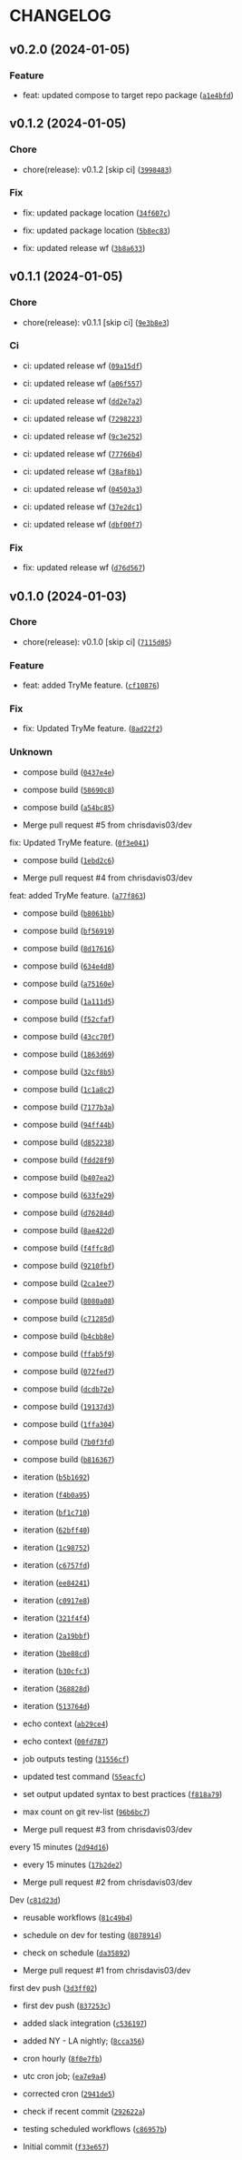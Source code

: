 # CHANGELOG



## v0.2.0 (2024-01-05)

### Feature

* feat: updated compose to target repo package ([`a1e4bfd`](https://github.com/chrisdavis03/gh-workflow-sandbox/commit/a1e4bfdf119e711d9f990f35cd1e152c717edc41))


## v0.1.2 (2024-01-05)

### Chore

* chore(release): v0.1.2 [skip ci] ([`3998483`](https://github.com/chrisdavis03/gh-workflow-sandbox/commit/39984835ae3a0ac66d77dcd44a1f5d52beadcabb))

### Fix

* fix: updated package location ([`34f607c`](https://github.com/chrisdavis03/gh-workflow-sandbox/commit/34f607c7188687eea2e4a4acf810c64b15846ed2))

* fix: updated package location ([`5b8ec83`](https://github.com/chrisdavis03/gh-workflow-sandbox/commit/5b8ec8344d2e7e5428fdbbdf9d7de69bfe4ae2cf))

* fix: updated release wf ([`3b8a633`](https://github.com/chrisdavis03/gh-workflow-sandbox/commit/3b8a63378ee869c6ca9cd0117f302eee5fd681d0))


## v0.1.1 (2024-01-05)

### Chore

* chore(release): v0.1.1 [skip ci] ([`9e3b8e3`](https://github.com/chrisdavis03/gh-workflow-sandbox/commit/9e3b8e35d9735c51605f8df7f2cb592f6d115ccb))

### Ci

* ci: updated release wf ([`09a15df`](https://github.com/chrisdavis03/gh-workflow-sandbox/commit/09a15dfc2bf2f92f5d98d6b5a02f1f4473b5a75a))

* ci: updated release wf ([`a06f557`](https://github.com/chrisdavis03/gh-workflow-sandbox/commit/a06f55713488bae49082bd7a4284c9cb456b3eb0))

* ci: updated release wf ([`dd2e7a2`](https://github.com/chrisdavis03/gh-workflow-sandbox/commit/dd2e7a2a6e105199412bc006bd4e1862699ea3f6))

* ci: updated release wf ([`7298223`](https://github.com/chrisdavis03/gh-workflow-sandbox/commit/7298223bb7e5235b92198e9a783b1550cdaaf945))

* ci: updated release wf ([`9c3e252`](https://github.com/chrisdavis03/gh-workflow-sandbox/commit/9c3e2528a2b90b323a28158ab167da7e932dc9e0))

* ci: updated release wf ([`77766b4`](https://github.com/chrisdavis03/gh-workflow-sandbox/commit/77766b46f86428b7f17f42f9dd7540b402f9cc56))

* ci: updated release wf ([`38af8b1`](https://github.com/chrisdavis03/gh-workflow-sandbox/commit/38af8b1c3494935ec616a0f117c03432ae6cedb5))

* ci: updated release wf ([`04503a3`](https://github.com/chrisdavis03/gh-workflow-sandbox/commit/04503a3bd60644cb21df34f4f16acc61e54a9c15))

* ci: updated release wf ([`37e2dc1`](https://github.com/chrisdavis03/gh-workflow-sandbox/commit/37e2dc18033c7510c51a0e30d8c13936cae1abcd))

* ci: updated release wf ([`dbf00f7`](https://github.com/chrisdavis03/gh-workflow-sandbox/commit/dbf00f72035026cb0c3b79be0653b3fb87a69ed4))

### Fix

* fix: updated release wf ([`d76d567`](https://github.com/chrisdavis03/gh-workflow-sandbox/commit/d76d56741b83437edbbfe763b8bb09c10a220d41))


## v0.1.0 (2024-01-03)

### Chore

* chore(release): v0.1.0 [skip ci] ([`7115d05`](https://github.com/chrisdavis03/gh-workflow-sandbox/commit/7115d05b471537dbf36bec1c58add068908f9afa))

### Feature

* feat: added TryMe feature. ([`cf10876`](https://github.com/chrisdavis03/gh-workflow-sandbox/commit/cf10876ad303e1845128a273f8621568a1239e3d))

### Fix

* fix: Updated  TryMe feature. ([`8ad22f2`](https://github.com/chrisdavis03/gh-workflow-sandbox/commit/8ad22f283e99fff5119a19a15f0fb09cb8114566))

### Unknown

* compose build ([`0437e4e`](https://github.com/chrisdavis03/gh-workflow-sandbox/commit/0437e4ea8638610c421c98c3e015ef9bfd66fcef))

* compose build ([`58690c8`](https://github.com/chrisdavis03/gh-workflow-sandbox/commit/58690c8a8aa886b9cdf181642c86fa871df6f477))

* compose build ([`a54bc85`](https://github.com/chrisdavis03/gh-workflow-sandbox/commit/a54bc8550329ed4c1124fc8fdbc54712e35c62c6))

* Merge pull request #5 from chrisdavis03/dev

fix: Updated  TryMe feature. ([`0f3e041`](https://github.com/chrisdavis03/gh-workflow-sandbox/commit/0f3e0414eea148fa18082fd84eac751bb02bedef))

* compose build ([`1ebd2c6`](https://github.com/chrisdavis03/gh-workflow-sandbox/commit/1ebd2c6af3aee8e62b064043624e3fe8d9f2d58c))

* Merge pull request #4 from chrisdavis03/dev

feat: added TryMe feature. ([`a77f863`](https://github.com/chrisdavis03/gh-workflow-sandbox/commit/a77f863982339697a5514e6b14eda50db90eb07b))

* compose build ([`b8061bb`](https://github.com/chrisdavis03/gh-workflow-sandbox/commit/b8061bb9201320be59900808796e3b71d350b60f))

* compose build ([`bf56919`](https://github.com/chrisdavis03/gh-workflow-sandbox/commit/bf56919871db9292d909e09c2f03bb71535fdba7))

* compose build ([`8d17616`](https://github.com/chrisdavis03/gh-workflow-sandbox/commit/8d17616840e09a378b4580bd03f0b0d00b97e03b))

* compose build ([`634e4d8`](https://github.com/chrisdavis03/gh-workflow-sandbox/commit/634e4d8db4a375a04a240d75c89558893cc50bf9))

* compose build ([`a75160e`](https://github.com/chrisdavis03/gh-workflow-sandbox/commit/a75160e3a70c2efaba21f6f5376a3a9be443d365))

* compose build ([`1a111d5`](https://github.com/chrisdavis03/gh-workflow-sandbox/commit/1a111d5c7d1b4a8eed5d5ec343db59baab1223c0))

* compose build ([`f52cfaf`](https://github.com/chrisdavis03/gh-workflow-sandbox/commit/f52cfaf61ab3ed9f9f6c1c66d487e75541e27a80))

* compose build ([`43cc70f`](https://github.com/chrisdavis03/gh-workflow-sandbox/commit/43cc70f6458c9bb61ff1f23339d3ad07d3e15aab))

* compose build ([`1863d69`](https://github.com/chrisdavis03/gh-workflow-sandbox/commit/1863d69e88ec8ff5e4ef9ce3d160f15035f40778))

* compose build ([`32cf8b5`](https://github.com/chrisdavis03/gh-workflow-sandbox/commit/32cf8b51a5358b956be5ce15dbb77800ff9ef454))

* compose build ([`1c1a8c2`](https://github.com/chrisdavis03/gh-workflow-sandbox/commit/1c1a8c2d3dc7ef50856027b81fb52b7f9f87eae5))

* compose build ([`7177b3a`](https://github.com/chrisdavis03/gh-workflow-sandbox/commit/7177b3afda28a3d61d4c7f8cbdab1aa882f838a1))

* compose build ([`94ff44b`](https://github.com/chrisdavis03/gh-workflow-sandbox/commit/94ff44b42151891904572a3cf0ee9ae6acafad19))

* compose build ([`d852238`](https://github.com/chrisdavis03/gh-workflow-sandbox/commit/d852238e808b06a697373c0abfa53b163b58c726))

* compose build ([`fdd28f9`](https://github.com/chrisdavis03/gh-workflow-sandbox/commit/fdd28f9ce1d5747b3912d9004ebd3d59de4c64af))

* compose build ([`b407ea2`](https://github.com/chrisdavis03/gh-workflow-sandbox/commit/b407ea2c1b531862efcc73f76b79e29f656d1f1d))

* compose build ([`633fe29`](https://github.com/chrisdavis03/gh-workflow-sandbox/commit/633fe293567b95f676b690c3a6ef33f642061577))

* compose build ([`d76284d`](https://github.com/chrisdavis03/gh-workflow-sandbox/commit/d76284db47a09da2aec3602287d15c393a37f9f6))

* compose build ([`8ae422d`](https://github.com/chrisdavis03/gh-workflow-sandbox/commit/8ae422d2660b7b11f9b58d664b3c47a359e03472))

* compose build ([`f4ffc8d`](https://github.com/chrisdavis03/gh-workflow-sandbox/commit/f4ffc8d7b8481588df57cf00db6b5e3fce640fe6))

* compose build ([`9210fbf`](https://github.com/chrisdavis03/gh-workflow-sandbox/commit/9210fbfcf30620b15b30106b0e1c9e3ba6ca8a3f))

* compose build ([`2ca1ee7`](https://github.com/chrisdavis03/gh-workflow-sandbox/commit/2ca1ee7c48a2775a986b8c47ac9372562cb278d0))

* compose build ([`8080a08`](https://github.com/chrisdavis03/gh-workflow-sandbox/commit/8080a087b5f5f27a747cafb298c443f178514b40))

* compose build ([`c71285d`](https://github.com/chrisdavis03/gh-workflow-sandbox/commit/c71285dc57ad63f1f22b4431d0bdec1e79dabcde))

* compose build ([`b4cbb8e`](https://github.com/chrisdavis03/gh-workflow-sandbox/commit/b4cbb8eccf65f526575d8f098586b5d0ff9e1061))

* compose build ([`ffab5f9`](https://github.com/chrisdavis03/gh-workflow-sandbox/commit/ffab5f9740db0775853b06266a36a78e38a3619b))

* compose build ([`072fed7`](https://github.com/chrisdavis03/gh-workflow-sandbox/commit/072fed7645dd9f44f4b9bbfd3b9407a05ea51220))

* compose build ([`dcdb72e`](https://github.com/chrisdavis03/gh-workflow-sandbox/commit/dcdb72ea00427e73acf8edad0ee9dbf55fa3ed69))

* compose build ([`19137d3`](https://github.com/chrisdavis03/gh-workflow-sandbox/commit/19137d3e93ed31157e614d7e7f26b97e3d687052))

* compose build ([`1ffa304`](https://github.com/chrisdavis03/gh-workflow-sandbox/commit/1ffa304679715ec78234ff1d4c6e543f120dc0fc))

* compose build ([`7b0f3fd`](https://github.com/chrisdavis03/gh-workflow-sandbox/commit/7b0f3fdd8f8a0dc17bdf163abcd680a5494cf00b))

* compose build ([`b816367`](https://github.com/chrisdavis03/gh-workflow-sandbox/commit/b81636744a431fd33f795bca3683d68dd7dbc730))

* iteration ([`b5b1692`](https://github.com/chrisdavis03/gh-workflow-sandbox/commit/b5b16921b8f9c9f1db3a789bcb72af4a5c1a8fbe))

* iteration ([`f4b0a95`](https://github.com/chrisdavis03/gh-workflow-sandbox/commit/f4b0a950179ae47255d301b02380e2c99c87d3ae))

* iteration ([`bf1c710`](https://github.com/chrisdavis03/gh-workflow-sandbox/commit/bf1c710b7130d010810846188f1d1f2b34222944))

* iteration ([`62bff40`](https://github.com/chrisdavis03/gh-workflow-sandbox/commit/62bff40a7b9ca0486afe9c0472ec51ddfbed4e05))

* iteration ([`1c98752`](https://github.com/chrisdavis03/gh-workflow-sandbox/commit/1c98752e45c6e894ea0169db4f2b1e583fe6b4e3))

* iteration ([`c6757fd`](https://github.com/chrisdavis03/gh-workflow-sandbox/commit/c6757fddd49ba065735a0efeddd3f9e2822ce584))

* iteration ([`ee84241`](https://github.com/chrisdavis03/gh-workflow-sandbox/commit/ee84241d9b8b5a261e394918a00f36f06ef6abbf))

* iteration ([`c0917e8`](https://github.com/chrisdavis03/gh-workflow-sandbox/commit/c0917e8fbfc7c8fba0a6ef2e61aa70e804a91eb1))

* iteration ([`321f4f4`](https://github.com/chrisdavis03/gh-workflow-sandbox/commit/321f4f491d2a58034bc5dacedeed38d59c1316af))

* iteration ([`2a19bbf`](https://github.com/chrisdavis03/gh-workflow-sandbox/commit/2a19bbfcdae5d244907ba0b9a8cc68394e959dfd))

* iteration ([`3be88cd`](https://github.com/chrisdavis03/gh-workflow-sandbox/commit/3be88cdf5edf1ae01ec38aa7e445ec1714af726a))

* iteration ([`b30cfc3`](https://github.com/chrisdavis03/gh-workflow-sandbox/commit/b30cfc30d3ad6f7ebdc91adb3beece28078421dd))

* iteration ([`368828d`](https://github.com/chrisdavis03/gh-workflow-sandbox/commit/368828de0caf08004ee5360107b630eedf388df4))

* iteration ([`513764d`](https://github.com/chrisdavis03/gh-workflow-sandbox/commit/513764dc3bd869aebdb1b8caf6c0475dbcab7745))

* echo context ([`ab29ce4`](https://github.com/chrisdavis03/gh-workflow-sandbox/commit/ab29ce4afbb6b8f6525fa72ad05f963e1528ead6))

* echo context ([`00fd787`](https://github.com/chrisdavis03/gh-workflow-sandbox/commit/00fd787fad5f4ae9d20b1b4daa3a94b6fb6e490e))

* job outputs testing ([`31556cf`](https://github.com/chrisdavis03/gh-workflow-sandbox/commit/31556cf40231c2612852fb4295037e5ecc49ff85))

* updated test command ([`55eacfc`](https://github.com/chrisdavis03/gh-workflow-sandbox/commit/55eacfc1bb613bbf92b4e0cf28c7adc352213771))

* set output updated syntax to best practices ([`f818a79`](https://github.com/chrisdavis03/gh-workflow-sandbox/commit/f818a7918a3c20ef17a89d5dddaf64e2119eb01f))

* max count on git rev-list ([`96b6bc7`](https://github.com/chrisdavis03/gh-workflow-sandbox/commit/96b6bc71fbc268ee7483a466715185d7492bd1b6))

* Merge pull request #3 from chrisdavis03/dev

every 15 minutes ([`2d94d16`](https://github.com/chrisdavis03/gh-workflow-sandbox/commit/2d94d16ef3a4a20322c602611838ec38f7d30676))

* every 15 minutes ([`17b2de2`](https://github.com/chrisdavis03/gh-workflow-sandbox/commit/17b2de2232a8d61b43e6784eedda6fb2b6643964))

* Merge pull request #2 from chrisdavis03/dev

Dev ([`c81d23d`](https://github.com/chrisdavis03/gh-workflow-sandbox/commit/c81d23d7e36838dda1f1d2d871806380f133aaa8))

* reusable workflows ([`81c49b4`](https://github.com/chrisdavis03/gh-workflow-sandbox/commit/81c49b4f67f8957784b4808e172ddb5daa455033))

* schedule on dev for testing ([`8078914`](https://github.com/chrisdavis03/gh-workflow-sandbox/commit/8078914d785adff46ad26a0db7e320e1bcef431a))

* check on schedule ([`da35892`](https://github.com/chrisdavis03/gh-workflow-sandbox/commit/da3589235a351ddc66e29ff4920f2ecda908b190))

* Merge pull request #1 from chrisdavis03/dev

first dev push ([`3d3ff02`](https://github.com/chrisdavis03/gh-workflow-sandbox/commit/3d3ff02d83cfb59fd3b43d77caafb0d4bb915878))

* first dev push ([`837253c`](https://github.com/chrisdavis03/gh-workflow-sandbox/commit/837253cf3caf41c2f98c458bd9872a7f1b3307a1))

* added slack integration ([`c536197`](https://github.com/chrisdavis03/gh-workflow-sandbox/commit/c536197f4548dd3e10cf7ebd58d4ea446fddc8e7))

* added NY - LA nightly; ([`8cca356`](https://github.com/chrisdavis03/gh-workflow-sandbox/commit/8cca356b47a98c4851d071afea6395a8ed0f7b1d))

* cron hourly ([`8f0e7fb`](https://github.com/chrisdavis03/gh-workflow-sandbox/commit/8f0e7fbc07f01c1511a32e8c56993c490f32e2e8))

* utc cron job; ([`ea7e9a4`](https://github.com/chrisdavis03/gh-workflow-sandbox/commit/ea7e9a4ff4702832055d4d8c9d4e5063701911ee))

* corrected cron ([`2941de5`](https://github.com/chrisdavis03/gh-workflow-sandbox/commit/2941de59761205dbee897efe9fac7d956cf2ede5))

* check if recent commit ([`292622a`](https://github.com/chrisdavis03/gh-workflow-sandbox/commit/292622a915a59e163518bd0270c58b94f840895d))

* testing scheduled workflows ([`c86957b`](https://github.com/chrisdavis03/gh-workflow-sandbox/commit/c86957b09b20968b939ec8234c05dc09d73ac5cf))

* Initial commit ([`f33e657`](https://github.com/chrisdavis03/gh-workflow-sandbox/commit/f33e657ed2cdde40d70fec06b098298989a7d466))
